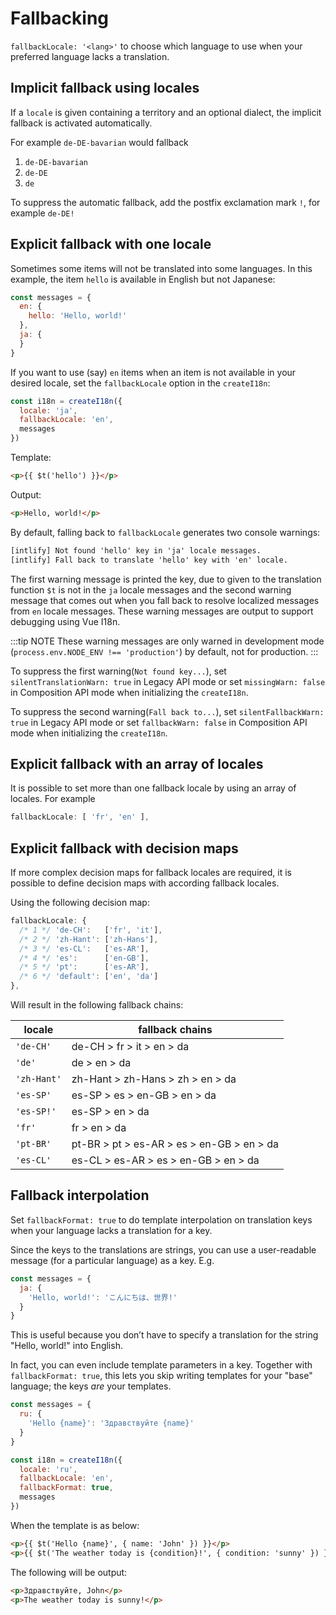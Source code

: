 # Fallbacking

`fallbackLocale: '<lang>'` to choose which language to use when your preferred language lacks a translation.

## Implicit fallback using locales

If a `locale` is given containing a territory and an optional dialect, the implicit fallback is activated automatically.

For example `de-DE-bavarian` would fallback
1. `de-DE-bavarian`
1. `de-DE`
1. `de`

To suppress the automatic fallback, add the postfix exclamation mark `!`, for example `de-DE!`

## Explicit fallback with one locale

Sometimes some items will not be translated into some languages. In this example, the item `hello` is available in English but not Japanese:

```js
const messages = {
  en: {
    hello: 'Hello, world!'
  },
  ja: {
  }
}
```

If you want to use (say) `en` items when an item is not available in your desired locale, set the `fallbackLocale` option in the `createI18n`:

```js
const i18n = createI18n({
  locale: 'ja',
  fallbackLocale: 'en',
  messages
})
```

Template:

```html
<p>{{ $t('hello') }}</p>
```

Output:

```html
<p>Hello, world!</p>
```

By default, falling back to `fallbackLocale` generates two console warnings:

```txt
[intlify] Not found 'hello' key in 'ja' locale messages.
[intlify] Fall back to translate 'hello' key with 'en' locale.
```

The first warning message is printed the key, due to  given to the translation function `$t` is not in the `ja` locale messages and the second warning message that comes out when you fall back to resolve localized messages from `en` locale messages. These warning messages are output to support debugging using Vue I18n.

:::tip NOTE
These warning messages are only warned in development mode (`process.env`<wbr/>`.NODE_ENV !== 'production'`) by default, not for production.
:::

To suppress the first warning(`Not found key...`), set `silentTranslationWarn: true` in Legacy API mode or set `missingWarn: false` in Composition API mode when initializing the `createI18n`.

To suppress the second warning(`Fall back to...`), set `silentFallbackWarn: true` in Legacy API mode or set `fallbackWarn: false` in Composition API mode when initializing the `createI18n`.

## Explicit fallback with an array of locales

It is possible to set more than one fallback locale by using an array of locales. For example

<!-- eslint-skip -->

```javascript
fallbackLocale: [ 'fr', 'en' ],
```

## Explicit fallback with decision maps

If more complex decision maps for fallback locales are required, it is possible to define decision maps with according fallback locales.

Using the following decision map:

<!-- eslint-skip -->

```javascript
fallbackLocale: {
  /* 1 */ 'de-CH':   ['fr', 'it'],
  /* 2 */ 'zh-Hant': ['zh-Hans'],
  /* 3 */ 'es-CL':   ['es-AR'],
  /* 4 */ 'es':      ['en-GB'],
  /* 5 */ 'pt':      ['es-AR'],
  /* 6 */ 'default': ['en', 'da']
},
```

Will result in the following fallback chains:

| locale | fallback chains |
|--------|-----------------|
| `'de-CH'`   | de-CH > fr > it > en > da |
| `'de'`      | de > en > da |
| `'zh-Hant'` | zh-Hant > zh-Hans > zh > en > da |
| `'es-SP'`   | es-SP > es > en-GB > en > da |
| `'es-SP!'`  | es-SP > en > da |
| `'fr'`      | fr > en > da |
| `'pt-BR'`   | pt-BR > pt > es-AR > es > en-GB > en > da |
| `'es-CL'`   | es-CL > es-AR > es > en-GB > en > da |

## Fallback interpolation

Set `fallbackFormat: true` to do template interpolation on translation keys when your language lacks a translation for a key.

Since the keys to the translations are strings, you can use a user-readable message (for a particular language) as a key.
E.g.

```javascript
const messages = {
  ja: {
    'Hello, world!': 'こんにちは、世界!'
  }
}
```

This is useful because you don’t have to specify a translation for the string "Hello, world!" into English.

In fact, you can even include template parameters in a key. Together with `fallbackFormat: true`, this lets you skip writing templates for your "base" language; the keys *are* your templates.

```javascript
const messages = {
  ru: {
    'Hello {name}': 'Здравствуйте {name}'
  }
}

const i18n = createI18n({
  locale: 'ru',
  fallbackLocale: 'en',
  fallbackFormat: true,
  messages
})
```

When the template is as below:

```html
<p>{{ $t('Hello {name}', { name: 'John' }) }}</p>
<p>{{ $t('The weather today is {condition}!', { condition: 'sunny' }) }}</p>
```

The following will be output:

```html
<p>Здравствуйте, John</p>
<p>The weather today is sunny!</p>
```
